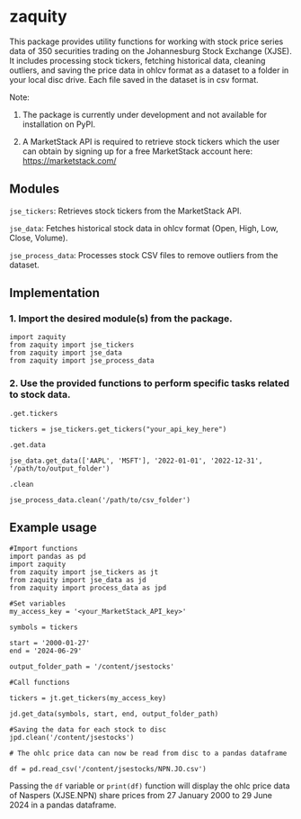 # zaquity

This package provides utility functions for working with stock price series data of 350 securities trading on the Johannesburg Stock Exchange (XJSE). It includes processing stock tickers, fetching historical data, cleaning outliers, and saving the price data in ohlcv format as a dataset to a folder in your local disc drive. Each file saved in the dataset is in csv format. 

Note:

1. The package is currently under development and not available for installation on PyPI.
    
2. A MarketStack API is required to retrieve stock tickers which the user can obtain by signing up for a free MarketStack account here: https://marketstack.com/

## Modules

`jse_tickers`: Retrieves stock tickers from the MarketStack API.

`jse_data`: Fetches historical stock data in ohlcv format (Open, High, Low, Close, Volume).

`jse_process_data`: Processes stock CSV files to remove outliers from the dataset.

## Implementation

### 1. Import the desired module(s) from the package.

```
import zaquity
from zaquity import jse_tickers
from zaquity import jse_data
from zaquity import jse_process_data
```
   
### 2. Use the provided functions to perform specific tasks related to stock data.

`.get.tickers`
```
tickers = jse_tickers.get_tickers("your_api_key_here")
```
`.get.data`
```
jse_data.get_data(['AAPL', 'MSFT'], '2022-01-01', '2022-12-31', '/path/to/output_folder')
```
`.clean`
```
jse_process_data.clean('/path/to/csv_folder')
```

## Example usage

```
#Import functions
import pandas as pd
import zaquity
from zaquity import jse_tickers as jt
from zaquity import jse_data as jd
from zaquity import process_data as jpd

#Set variables
my_access_key = '<your_MarketStack_API_key>'

symbols = tickers

start = '2000-01-27'
end = '2024-06-29'

output_folder_path = '/content/jsestocks'

#Call functions

tickers = jt.get_tickers(my_access_key)

jd.get_data(symbols, start, end, output_folder_path)

#Saving the data for each stock to disc
jpd.clean('/content/jsestocks')

# The ohlc price data can now be read from disc to a pandas dataframe 

df = pd.read_csv('/content/jsestocks/NPN.JO.csv') 
```
Passing the `df` variable or `print(df)` function will display the ohlc price data of Naspers (XJSE.NPN) share prices from 27 January 2000 to 29 June 2024 in a pandas dataframe. 
